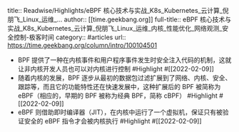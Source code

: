 title:: Readwise/Highlights/eBPF 核心技术与实战_K8s_Kubernetes_云计算_倪朋飞_Linux_运维_...
author:: [[time.geekbang.org]]
full-title:: eBPF 核心技术与实战_K8s_Kubernetes_云计算_倪朋飞_Linux_运维_内核_性能优化_网络观测_安全控制-极客时间
category:: #articles
url:: https://time.geekbang.org/column/intro/100104501
- BPF 提供了一种在内核事件和用户程序事件发生时安全注入代码的机制，这就让非内核开发人员也可以对内核进行控制 #Highlight #[[2022-02-09]]
- 随着内核的发展，BPF 逐步从最初的数据包过滤扩展到了网络、内核、安全、跟踪等，而且它的功能特性还在快速发展中，这种扩展后的 BPF 被简称为 eBPF（相应的，早期的 BPF 被称为经典 BPF，简称 cBPF） #Highlight #[[2022-02-09]]
- eBPF 则借助即时编译器（JIT），在内核中运行了一个虚拟机，保证只有被验证安全的 eBPF 指令才会被内核执行 #Highlight #[[2022-02-09]]